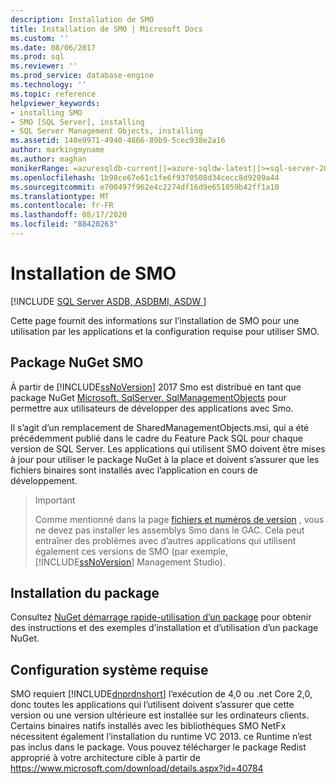 ```yaml
---
description: Installation de SMO
title: Installation de SMO | Microsoft Docs
ms.custom: ''
ms.date: 08/06/2017
ms.prod: sql
ms.reviewer: ''
ms.prod_service: database-engine
ms.technology: ''
ms.topic: reference
helpviewer_keywords:
- installing SMO
- SMO [SQL Server], installing
- SQL Server Management Objects, installing
ms.assetid: 140e9971-4940-4866-89b9-5cec938e2a16
author: markingmyname
ms.author: maghan
monikerRange: =azuresqldb-current||=azure-sqldw-latest||>=sql-server-2016||=sqlallproducts-allversions||>=sql-server-linux-2017||=azuresqldb-mi-current
ms.openlocfilehash: 1b98ce67e61c1fe6f9370508d34cecc8d9289a44
ms.sourcegitcommit: e700497f962e4c2274df16d9e651059b42ff1a10
ms.translationtype: MT
ms.contentlocale: fr-FR
ms.lasthandoff: 08/17/2020
ms.locfileid: "88420263"
---
```

# <a name="installing-smo"></a>Installation de SMO

[!INCLUDE [SQL Server ASDB, ASDBMI, ASDW ](../../includes/applies-to-version/sql-asdb-asdbmi-asa.md)]

Cette page fournit des informations sur l’installation de SMO pour une utilisation par les applications et la configuration requise pour utiliser SMO.

## <a name="smo-nuget-package"></a>Package NuGet SMO

À partir de [!INCLUDE[ssNoVersion](../../includes/ssnoversion-md.md)] 2017 Smo est distribué en tant que package NuGet [Microsoft. SqlServer. SqlManagementObjects](https://www.nuget.org/packages/Microsoft.SqlServer.SqlManagementObjects) pour permettre aux utilisateurs de développer des applications avec Smo.

Il s’agit d’un remplacement de SharedManagementObjects.msi, qui a été précédemment publié dans le cadre du Feature Pack SQL pour chaque version de SQL Server. Les applications qui utilisent SMO doivent être mises à jour pour utiliser le package NuGet à la place et doivent s’assurer que les fichiers binaires sont installés avec l’application en cours de développement.

>>[!Important]
>>Comme mentionné dans la page [fichiers et numéros de version](files-and-version-numbers.md) , vous ne devez pas installer les assemblys Smo dans le GAC. Cela peut entraîner des problèmes avec d’autres applications qui utilisent également ces versions de SMO (par exemple, [!INCLUDE[ssNoVersion](../../includes/ssnoversion-md.md)] Management Studio).

## <a name="installing-the-package"></a>Installation du package

Consultez [NuGet démarrage rapide-utilisation d’un package](https://docs.microsoft.com/nuget/quickstart/use-a-package) pour obtenir des instructions et des exemples d’installation et d’utilisation d’un package NuGet. 
  
## <a name="system-requirements"></a>Configuration système requise
  
 SMO requiert [!INCLUDE[dnprdnshort](../../includes/dnprdnshort-md.md)] l’exécution de 4,0 ou .net Core 2,0, donc toutes les applications qui l’utilisent doivent s’assurer que cette version ou une version ultérieure est installée sur les ordinateurs clients. Certains binaires natifs installés avec les bibliothèques SMO NetFx nécessitent également l’installation du runtime VC 2013. ce Runtime n’est pas inclus dans le package. Vous pouvez télécharger le package Redist approprié à votre architecture cible à partir de https://www.microsoft.com/download/details.aspx?id=40784
  
